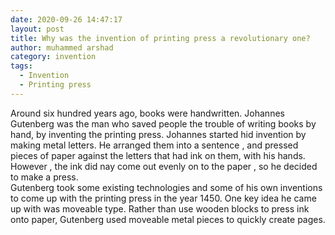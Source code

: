 ```yaml
---
date: 2020-09-26 14:47:17
layout: post
title: Why was the invention of printing press a revolutionary one?
author: muhammed arshad
category: invention
tags:
  - Invention
  - Printing press
---
```

Around six hundred years ago, books were handwritten. Johannes Gutenberg was the man who saved people the trouble of writing books by hand, by inventing the printing press. Johannes started hid invention by making metal letters. He arranged them into a sentence , and pressed pieces of paper against the letters that had ink on them, with his hands. However , the ink did nay come out evenly on to the paper , so he decided to make a press.\
Gutenberg took some existing technologies and some of his own inventions to come up with the printing press in the year 1450. One key idea he came up with was moveable type. Rather than use wooden blocks to press ink onto paper, Gutenberg used moveable metal pieces to quickly create pages.